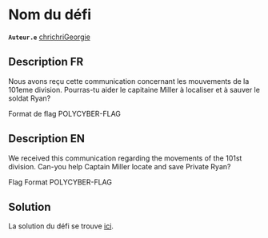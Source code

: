 # Nom du défi

**`Auteur.e`** [chrichriGeorgie](https://github.com/chrichriGeorgie)

## Description FR

Nous avons reçu cette communication concernant les mouvements de la 101eme division. Pourras-tu aider le capitaine Miller à localiser et à sauver le soldat Ryan?

Format de flag POLYCYBER-FLAG

## Description EN

We received this communication regarding the movements of the 101st division. Can-you help Captain Miller locate and save Private Ryan?

Flag Format POLYCYBER-FLAG

## Solution

La solution du défi se trouve [ici](solution/).
